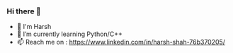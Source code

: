 ### Hi there 👋
- 👦 I'm Harsh
- 🌱 I’m currently learning Python/C++
- 📫 Reach me on : https://www.linkedin.com/in/harsh-shah-76b370205/


